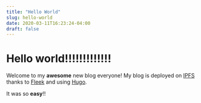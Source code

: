 ```yaml
---
title: "Hello World"
slug: hello-world
date: 2020-03-11T16:23:24-04:00
draft: false
---
```


# Hello world!!!!!!!!!!!!!

Welcome to my **awesome** new blog everyone! My blog is deployed on [IPFS](https://ipfs.io) thanks to [Fleek](https://fleek.co) and using [Hugo](https://http://gohugo.io/).

It was so **easy**!!